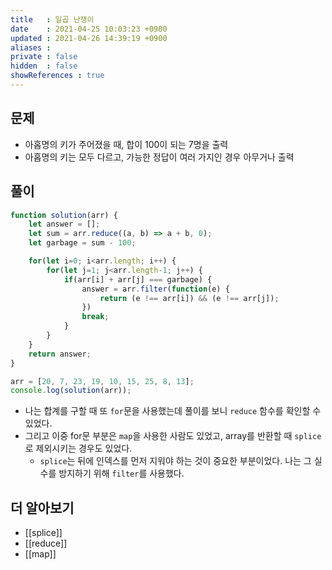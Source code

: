 ```yaml
---
title   : 일곱 난쟁이 
date    : 2021-04-25 10:03:23 +0900
updated : 2021-04-26 14:39:19 +0900
aliases : 
private : false
hidden  : false
showReferences : true
---
```

## 문제
- 아홉명의 키가 주어졌을 때, 합이 100이 되는 7명을 출력 
- 아홉명의 키는 모두 다르고, 가능한 정답이 여러 가지인 경우 아무거나 출력 

## 풀이  
```javascript
function solution(arr) {
    let answer = [];
    let sum = arr.reduce((a, b) => a + b, 0); 
    let garbage = sum - 100; 

    for(let i=0; i<arr.length; i++) {
        for(let j=1; j<arr.length-1; j++) {
            if(arr[i] + arr[j] === garbage) {
                answer = arr.filter(function(e) {
                    return (e !== arr[i]) && (e !== arr[j]);
                })
                break; 
            }
        }
    }
    return answer;
}

arr = [20, 7, 23, 19, 10, 15, 25, 8, 13];
console.log(solution(arr));
```
- 나는 합계를 구할 때 또 `for`문을 사용했는데 풀이를 보니 `reduce` 함수를 확인할 수 있었다.  
- 그리고 이중 for문 부분은 `map`을 사용한 사람도 있었고, array를 반환할 때 `splice`로 제외시키는 경우도 있었다.  
  - `splice`는 뒤에 인덱스를 먼저 지워야 하는 것이 중요한 부분이었다. 나는 그 실수를 방지하기 위해 `filter`를 사용했다.  

## 더 알아보기
- [[splice]]
- [[reduce]]
- [[map]]


